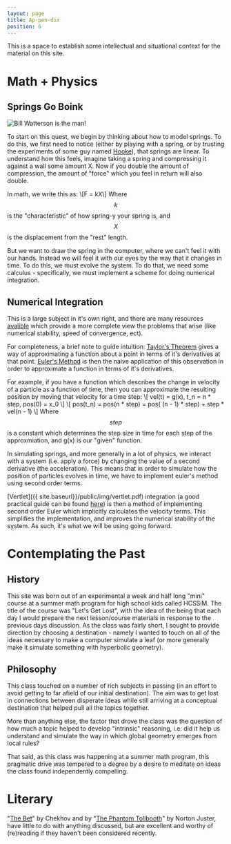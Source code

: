 ```yaml
---
layout: page
title: Ap·pen·dix
position: 6
---
```


This is a space to establish some intellectual and situational context for the material on this site.

# Math + Physics

## Springs Go Boink

<img src="{{ site.baseurl }}/public/img/calvinboink.gif" alt="Bill Watterson is the man!">

To start on this quest, we begin by thinking about how to model springs.  To do this, we first need to notice (either by playing with a spring, or by trusting the experiments of some guy named [Hooke](https://en.wikipedia.org/wiki/Hooke's_law)), that springs are linear.  To understand how this feels, imagine taking a spring and compressing it against a wall some amount X.  Now if you double the amount of compression, the amount of "force" which you feel in return will also double.  

In math, we write this as: 
\\[F = kX\\] 
Where $$k$$ is the "characteristic" of how spring-y your spring is, and $$X$$ is the displacement from the "rest" length. 

But we want to draw the spring in the computer, where we can't feel it with our hands. Instead we will feel it with our eyes by the way that it changes in time.  To do this, we must evolve the system.  To do that, we need some calculus - specifically, we must implement a scheme for doing numerical integration.  

## Numerical Integration

This is a large subject in it's own right, and there are many resources [avalible](http://physics.bu.edu/py502/lectures3/cmotion.pdf) which provide a more complete view the problems that arise (like numerical stability, speed of convergence, ect). 

For completeness, a brief note to guide intuition: 
[Taylor's Theorem](https://en.wikipedia.org/wiki/Taylor's_theorem) gives a way of approximating a function about a point in terms of it's derivatives at that point.  [Euler's Method](https://en.wikipedia.org/wiki/Euler_method) is then the naive application of this observation in order to approximate a function in terms of it's derivatives.

For example, if you have a function which describes the change in velocity of a particle as a function of time, then you can approximate the resulting position by moving that velocity for a time step:
\\[
vel(t) = g(x), t_n = n * step, pos(0) = x_0
\\]
\\[
pos(t_n) = pos(n * step) = pos( (n - 1) * step) + step * vel(n - 1)
\\]
Where $$step$$ is a constant which determines the step size in time for each step of the approxmiation, and g(x) is our "given" function.

In simulating springs, and more generally in a lot of physics, we interact with a system (i.e. apply a force) by changing the value of a second derivative (the acceleration).  This means that in order to simulate how the position of particles evolves in time, we have to implement euler's method using second order terms.  

[Vertlet]({{ site.baseurl}}/public/img/vertlet.pdf) integration (a good practical guide can be found [here](http://www.gotoandplay.it/_articles/2005/08/advCharPhysics.php#Verlet)) is then a method of implementing second order Euler which implicitly calculates the velocity terms.  This simplifies the implementation, and improves the numerical stability of the system.  As such, it's what we will be using going forward.

# Contemplating the Past

## History

This site was born out of an experimental a week and half long "mini" course at a summer math program for high school kids called HCSSiM. The title of the course was "Let's Get Lost", with the idea of the being that each day I would prepare the next lesson/course materials in response to the previous days discussion.  As the class was fairly short, I sought to provide direction by choosing a destination - namely I wanted to touch on all of the ideas necessary to make a computer simulate a leaf (or more generally make it simulate something with hyperbolic geometry). 

## Philosophy

This class touched on a number of rich subjects in passing (in an effort to avoid getting to far afield of our initial destination).  The aim was to get lost in connections between disperate ideas while still arriving at a conceptual destination that helped pull all the topics together. 

More than anything else, the factor that drove the class was the question of how much a topic helped to develop "intrinsic" reasoning, i.e. did it help us understand and simulate the way in which global geometry emerges from local rules?

That said, as this class was happening at a summer math program, this pragmatic drive was tempered to a degree by a desire to meditate on ideas the class found independently compelling.

# Literary 

"[The Bet](http://www.eastoftheweb.com/short-stories/UBooks/Bet.shtml)" by Chekhov and by "[The Phantom Tollbooth](http://www.amazon.com/The-Phantom-Tollbooth-Norton-Juster/dp/0394820371)" by Norton Juster, have little to do with anything discussed, but are excellent and worthy of (re)reading if they haven't been considered recently.

	
